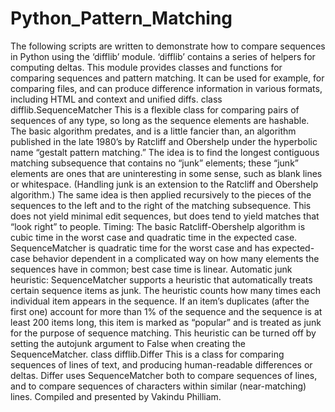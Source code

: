 # Python_Pattern_Matching
The following scripts are written to demonstrate how to compare sequences in Python using the ‘difflib’ module.  ‘difflib’ contains a series of helpers for computing deltas.  This module provides classes and functions for comparing sequences and pattern matching. It can be used for example, for comparing files, and can produce difference information in various formats, including HTML and context and unified diffs.   class difflib.SequenceMatcher  This is a flexible class for comparing pairs of sequences of any type, so long as the sequence elements are hashable. The basic algorithm predates, and is a little fancier than, an algorithm published in the late 1980’s by Ratcliff and Obershelp under the hyperbolic name “gestalt pattern matching.” The idea is to find the longest contiguous matching subsequence that contains no “junk” elements; these “junk” elements are ones that are uninteresting in some sense, such as blank lines or whitespace. (Handling junk is an extension to the Ratcliff and Obershelp algorithm.) The same idea is then applied recursively to the pieces of the sequences to the left and to the right of the matching subsequence. This does not yield minimal edit sequences, but does tend to yield matches that “look right” to people.   Timing: The basic Ratcliff-Obershelp algorithm is cubic time in the worst case and quadratic time in the expected case. SequenceMatcher is quadratic time for the worst case and has expected-case behavior dependent in a complicated way on how many elements the sequences have in common; best case time is linear.   Automatic junk heuristic: SequenceMatcher supports a heuristic that automatically treats certain sequence items as junk. The heuristic counts how many times each individual item appears in the sequence. If an item’s duplicates (after the first one) account for more than 1% of the sequence and the sequence is at least 200 items long, this item is marked as “popular” and is treated as junk for the purpose of sequence matching. This heuristic can be turned off by setting the autojunk argument to False when creating the SequenceMatcher.   class difflib.Differ  This is a class for comparing sequences of lines of text, and producing human-readable differences or deltas. Differ uses SequenceMatcher both to compare sequences of lines, and to compare sequences of characters within similar (near-matching) lines. Compiled and presented by Vakindu Philliam.
